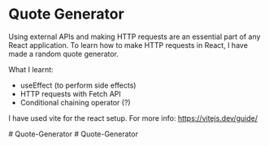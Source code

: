 # Quote Generator

Using external APIs and making HTTP requests are an essential part of any React application. To learn how to make HTTP requests in React, I have made a random quote generator.

What I learnt:
- useEffect (to perform side effects)
- HTTP requests with Fetch API
- Conditional chaining operator (?)

I have used vite for the react setup. For more info: https://vitejs.dev/guide/



#   Q u o t e - G e n e r a t o r  
 #   Q u o t e - G e n e r a t o r  
 